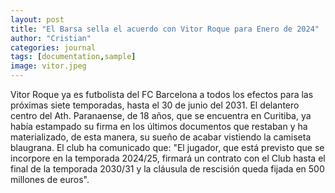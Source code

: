 ```yaml
---
layout: post
title: "El Barsa sella el acuerdo con Vitor Roque para Enero de 2024"
author: "Cristian"
categories: journal
tags: [documentation,sample]
image: vitor.jpeg
---
```


Vitor Roque ya es futbolista del FC Barcelona a todos los efectos para las próximas siete temporadas, hasta el 30 de junio del 2031. El delantero centro del Ath. Paranaense, de 18 años, que se encuentra en Curitiba, ya había estampado su firma en los últimos documentos que restaban y ha materializado, de esta manera, su sueño de acabar vistiendo la camiseta blaugrana. El club ha comunicado que: "El jugador, que está previsto que se incorpore en la temporada 2024/25, firmará un contrato con el Club hasta el final de la temporada 2030/31 y la cláusula de rescisión queda fijada en 500 millones de euros".